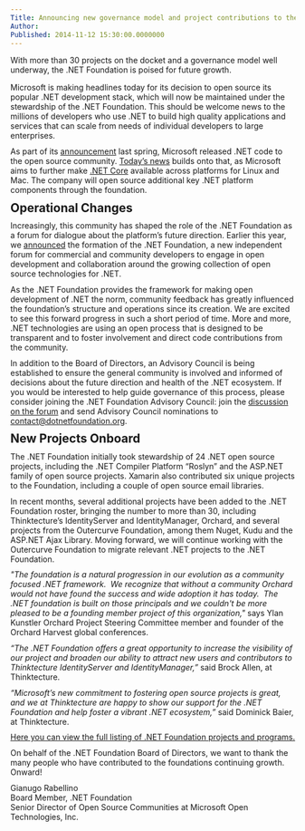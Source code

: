 ```yaml
---
Title: Announcing new governance model and project contributions to the .NET Foundation 
Author: 
Published: 2014-11-12 15:30:00.0000000
---
```

<p>With more than 30 projects on the docket and a governance model well underway, the .NET Foundation is poised for future growth.</p>

<p style="margin: 0in 0in 8pt;">Microsoft is making headlines today for its decision to open source its popular .NET development stack, which will now be maintained under the stewardship of the .NET Foundation. This should be welcome news to the millions of developers who use .NET to build high quality applications and services that can scale from needs of individual developers to large enterprises.</p>

<p style="margin: 0in 0in 8pt;">As part of its <a href="http://blogs.msdn.com/b/somasegar/archive/2014/03/26/the-net-foundation-and-innovation-in-the-net-platform.aspx">announcement</a>&nbsp;last spring, Microsoft released .NET code to the open source community. <a href="http://aka.ms/soma-connect">Today&rsquo;s news</a>&nbsp;builds onto that, as Microsoft aims to further make <a href="/NETCore5">.NET Core</a>&nbsp;available across platforms for Linux and Mac. The company will open source additional key .NET platform components through the foundation.</p>

<h2 style="margin: 0in 0in 8pt;">Operational Changes</h2>

<p style="margin: 0in 0in 8pt;">Increasingly, this community has shaped the role of the .NET Foundation as a forum for dialogue about the platform&rsquo;s future direction. Earlier this year, we <a href="http://msopentech.com/blog/2014/04/03/net-foundation-established-foster-open-development/">announced</a>&nbsp;the formation of the .NET Foundation, a new independent forum for commercial and community developers to engage in open development and collaboration around the growing collection of open source technologies for .NET.&nbsp;</p>

<p style="margin: 0in 0in 8pt;">As the .NET Foundation provides the framework for making open development of .NET the norm, community feedback has greatly influenced the foundation&rsquo;s structure and operations since its creation. We are excited to see this forward progress in such a short period of time. More and more, .NET technologies are using an open process that is designed to be transparent and to foster involvement and direct code contributions from the community.</p>

<p style="margin: 0in 0in 8pt;">In addition to the Board of Directors, an Advisory Council is being established to ensure the general community is involved and informed of decisions about the future direction and health of the .NET ecosystem. If you would be interested to help guide governance of this process, please consider joining the .NET Foundation Advisory Council: join the <a href="http://forums.dotnetfoundation.org/t/advisory-council-proposal/63">discussion on the forum</a>&nbsp;and send Advisory Council nominations to <a href="mailto:contact@dotnetfoundation.org">contact@dotnetfoundation.org</a>.</p>

<h2 style="margin: 0in 0in 8pt;">New Projects Onboard</h2>

<p style="margin: 0in 0in 8pt;">The .NET Foundation initially took stewardship of 24 .NET open source projects, including the .NET Compiler Platform &ldquo;Roslyn&rdquo; and the ASP.NET family of open source projects. Xamarin also contributed six unique projects to the Foundation, including a couple of open source email libraries.</p>

<p style="margin: 0in 0in 8pt;">In recent months, several additional projects have been added to the .NET Foundation roster, bringing the number to more than 30, including Thinktecture&rsquo;s IdentityServer and IdentityManager, Orchard, and several projects from the Outercurve Foundation, among them Nuget, Kudu and the ASP.NET Ajax Library. Moving forward, we will continue working with the Outercurve Foundation to migrate relevant .NET projects to the .NET Foundation.</p>

<p style="margin: 0in 0in 8pt;"><em>"The foundation is a natural progression in our evolution as a community focused .NET framework.&nbsp; We recognize that without a community Orchard would not have found the success and wide adoption it has today.&nbsp; The .NET foundation is built on those principals and we couldn't be more pleased to be a founding member project of this organization,"</em> says Ylan Kunstler Orchard Project Steering Committee member and founder of the Orchard Harvest global conferences.</p>

<p style="margin: 0in 0in 8pt;"><em>&ldquo;The .NET Foundation offers a great opportunity to increase the visibility of our project and broaden our ability to attract new users and contributors to Thinktecture IdentityServer and IdentityManager,&rdquo;</em> said Brock Allen, at Thinktecture.</p>

<p style="margin: 0in 0in 8pt;"><em>&ldquo;Microsoft&rsquo;s new commitment to fostering open source projects is great, and we at Thinktecture are happy to show our support for the .NET Foundation and help foster a vibrant .NET ecosystem,&rdquo;</em> said Dominick Baier, at Thinktecture.</p>

<p style="margin: 0in 0in 8pt;"><a href="/projects">Here you can view the full listing of .NET Foundation projects and programs.</a></p>

<p style="margin: 0in 0in 8pt;">On behalf of the .NET Foundation Board of Directors, we want to thank the many people who have contributed to the foundations continuing growth. Onward!</p>

<p style="margin: 0in 0in 8pt;">Gianugo Rabellino<br />Board Member, .NET Foundation<br />Senior Director of Open Source Communities at Microsoft Open Technologies, Inc.</p>
